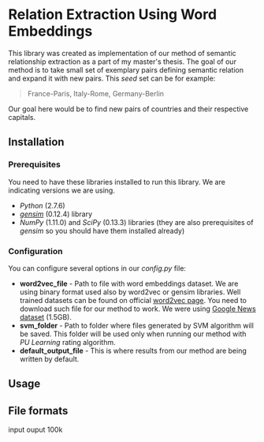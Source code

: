 # Relation Extraction Using Word Embeddings

This library was created as implementation of our method of semantic relationship extraction as a part of my master's thesis.
The goal of our method is to take small set of exemplary pairs defining semantic relation and expand it with new pairs.
This *seed* set can be for example:

> France-Paris, Italy-Rome, Germany-Berlin

Our goal here would be to find new pairs of countries and their respective capitals.

## Installation

### Prerequisites

You need to have these libraries installed to run this library. We are indicating versions we are using.

* *Python* (2.7.6)
* *[gensim](https://radimrehurek.com/gensim/)* (0.12.4) library
* *NumPy* (1.11.0) and *SciPy* (0.13.3) libraries (they are also prerequisites of *gensim* so you should have them installed already)

### Configuration

You can configure several options in our *config.py* file:

* **word2vec_file** - Path to file with word embeddings dataset. We are using binary format used also by word2vec or gensim libraries. Well trained datasets can be found on official [word2vec page](https://code.google.com/archive/p/word2vec/). You need to download such file for our method to work. We were using [Google News dataset](https://drive.google.com/file/d/0B7XkCwpI5KDYNlNUTTlSS21pQmM/edit?usp=sharing) (1.5GB).
* **svm_folder** - Path to folder where files generated by SVM algorithm will be saved. This folder will be used only when running our method with *PU Learning* rating algorithm.
* **default_output_file** - This is where results from our method are being written by default.

## Usage



## File formats

input
ouput
100k
